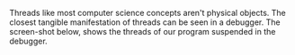 Threads like most computer science concepts aren't physical objects. 
The closest tangible manifestation of threads can be seen in a debugger. 
The screen-shot below, shows the threads of our program suspended in the debugger.

